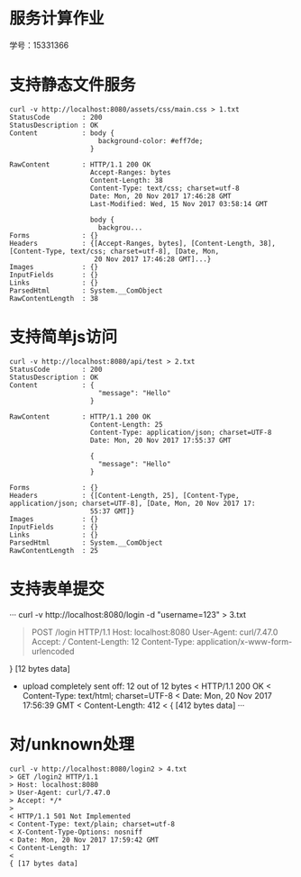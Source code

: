 # 服务计算作业

学号：15331366



# 支持静态文件服务

```
curl -v http://localhost:8080/assets/css/main.css > 1.txt
StatusCode        : 200
StatusDescription : OK
Content           : body {
                      background-color: #eff7de;
                    }
                    
RawContent        : HTTP/1.1 200 OK
                    Accept-Ranges: bytes
                    Content-Length: 38
                    Content-Type: text/css; charset=utf-8
                    Date: Mon, 20 Nov 2017 17:46:28 GMT
                    Last-Modified: Wed, 15 Nov 2017 03:58:14 GMT
                    
                    body {
                      backgrou...
Forms             : {}
Headers           : {[Accept-Ranges, bytes], [Content-Length, 38], [Content-Type, text/css; charset=utf-8], [Date, Mon,
                     20 Nov 2017 17:46:28 GMT]...}
Images            : {}
InputFields       : {}
Links             : {}
ParsedHtml        : System.__ComObject
RawContentLength  : 38
```

# 支持简单js访问

```
curl -v http://localhost:8080/api/test > 2.txt
StatusCode        : 200
StatusDescription : OK
Content           : {
                      "message": "Hello"
                    }
                    
RawContent        : HTTP/1.1 200 OK
                    Content-Length: 25
                    Content-Type: application/json; charset=UTF-8
                    Date: Mon, 20 Nov 2017 17:55:37 GMT
                    
                    {
                      "message": "Hello"
                    }
                    
Forms             : {}
Headers           : {[Content-Length, 25], [Content-Type, application/json; charset=UTF-8], [Date, Mon, 20 Nov 2017 17:
                    55:37 GMT]}
Images            : {}
InputFields       : {}
Links             : {}
ParsedHtml        : System.__ComObject
RawContentLength  : 25
```

# 支持表单提交

···
curl -v http://localhost:8080/login -d "username=123" > 3.txt
> POST /login HTTP/1.1
> Host: localhost:8080
> User-Agent: curl/7.47.0
> Accept: */*
> Content-Length: 12
> Content-Type: application/x-www-form-urlencoded
>
} [12 bytes data]
* upload completely sent off: 12 out of 12 bytes
< HTTP/1.1 200 OK
< Content-Type: text/html; charset=UTF-8
< Date: Mon, 20 Nov 2017 17:56:39 GMT
< Content-Length: 412
<
{ [412 bytes data]
···

# 对/unknown处理

```
curl -v http://localhost:8080/login2 > 4.txt
> GET /login2 HTTP/1.1
> Host: localhost:8080
> User-Agent: curl/7.47.0
> Accept: */*
>
< HTTP/1.1 501 Not Implemented
< Content-Type: text/plain; charset=utf-8
< X-Content-Type-Options: nosniff
< Date: Mon, 20 Nov 2017 17:59:42 GMT
< Content-Length: 17
<
{ [17 bytes data]
```